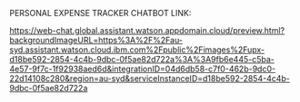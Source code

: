 PERSONAL EXPENSE TRACKER CHATBOT LINK:

https://web-chat.global.assistant.watson.appdomain.cloud/preview.html?backgroundImageURL=https%3A%2F%2Fau-syd.assistant.watson.cloud.ibm.com%2Fpublic%2Fimages%2Fupx-d18be592-2854-4c4b-9dbc-0f5ae82d722a%3A%3A9fb6e445-c5ba-4e57-9f7c-1f92938aed6d&integrationID=04d6db58-c7f0-462b-9dc0-22d14108c280&region=au-syd&serviceInstanceID=d18be592-2854-4c4b-9dbc-0f5ae82d722a
